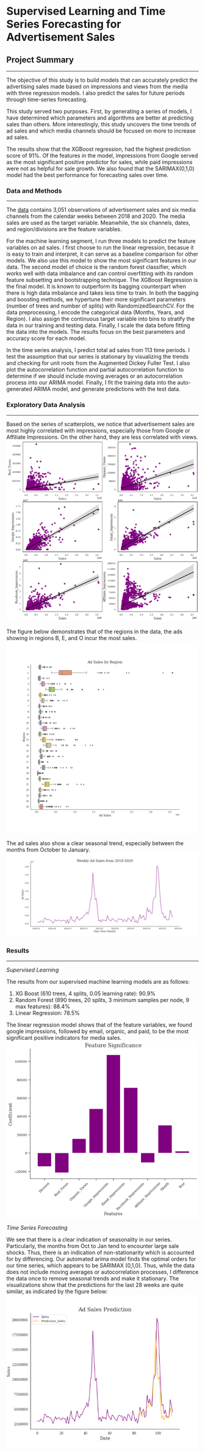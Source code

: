 # Supervised Learning and Time Series Forecasting for Advertisement Sales

## Project Summary
___
The objective of this study is to build models that can accurately predict the advertising sales made based on impressions and views from the media with three regression models. I also predict the sales for future periods through time-series forecasting. 

This study served two purposes. First, by generating a series of models, I have determined which parameters and algorithms are better at predicting sales than others. More interestingly, this study uncovers the time trends of ad sales and which media channels should be focused on more to increase ad sales. 

The results show that the XGBoost regression, had the highest prediction score of 91%. Of the features in the model, impressions from Google served as the most significant positive predictor for sales, while paid impressions were not as helpful for sale growth. We also found that the SARIMAX(0,1,0) model had the best performance for forecasting sales over time.

### Data and Methods
___
The [data](https://www.kaggle.com/datasets/yugagrawal95/sample-media-spends-data) contains 3,051 observations of advertisement sales and six media channels from the calendar weeks between 2018 and 2020. The media sales are used as the target variable. Meanwhile, the six channels, dates, and region/divisions are the feature variables. 

For the machine learning segment, I run three models to predict the feature variables on ad sales. I first choose to run the linear regression, becasue it is easy to train and interpret, it can serve as a baseline comparison for other models. We also use this model to show the most significant features in our data. The second model of choice is the random forest classifier, which works well with data imbalance and can control overfitting with its random feature subsetting and bootstrapping technique. The XGBoost Regression is the final model. It is known to outperform its bagging counterpart when there is high data imbalance and takes less time to train. In both the bagging and boosting methods, we hypertune their more significant parameters (number of trees and number of splits) with RandomizedSearchCV. For the data preprocessing, I encode the categorical data (Months, Years, and Region). I also assign the continuous target variable into bins to stratify the data in our training and testing data. Finally, I scale the data before fitting the data into the models. The results focus on the best parameters and accuracy score for each model.

In the time series analysis, I predict total ad sales from 113 time periods. I test the assumption that our series is stationary by visualizing the trends and checking for unit roots from the Augmented Dickey Fuller Test. I also plot the autocorrelation function and partial autocorrelation function to determine if we should include moving averages or an autocorrelation process into our ARIMA model. Finally, I fit the training data into the auto-generated ARIMA model, and generate predictions with the test data.

### Exploratory Data Analysis
___

Based on the series of scatterplots, we notice that advertisement sales are most highly correlated with impressions, especially those from Google or Affiliate Impressions. On the other hand, they are less correlated with views.
![image](https://github.com/camilla-zhang/ad_sales_prediction/blob/main/figures/sales_scatter.png)

The figure below demonstrates that of the regions in the data, the ads showing in regions B, E, and O incur the most sales.
![image](https://github.com/camilla-zhang/ad_sales_prediction/blob/main/figures/sales_boxplot.png)

The ad sales also show a clear seasonal trend, especially between the months from October to January.
![image](https://github.com/camilla-zhang/ad_sales_prediction/blob/main/figures/sales_lineplot.png)

### Results
___

*Supervised Learning*

The results from our supervised machine learning models are as follows:

1. XG Boost (610 trees, 4 splits, 0.05 learning rate): 90.9%
2. Random Forest (890 trees, 20 splits, 3 minimum samples per node, 9 max features): 88.4%
3. Linear Regression: 78.5% 

The linear regression model shows that of the feature variables, we found google impressions, followed by email, organic, and paid, to be the most significant positive indicators for media sales. 
![image](https://github.com/camilla-zhang/ad_sales_prediction/blob/main/figures/sales_features.png)

*Time Series Forecasting*

We see that there is a clear indication of seasonality in our series. Particularly, the months from Oct to Jan tend to encounter large sale shocks. Thus, there is an indication of non-stationarity which is accounted for by differencing. Our automated arima model finds the optimal orders for our time series, which appears to be SARIMAX (0,1,0). Thus, while the data does not include moving averages or autocorrelation processes, I difference the data once to remove seasonal trends and make it stationary. The visualizations show that the predictions for the last 28 weeks are quite similar, as indicated by the figure below: 
![image](https://github.com/camilla-zhang/ad_sales_prediction/blob/main/figures/sarima.png)





